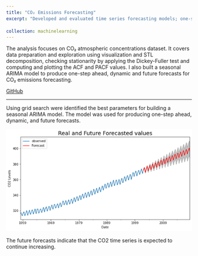 ```yaml
---
title: "CO₂ Emissions Forecasting"
excerpt: "Developed and evaluated time series forecasting models; one-step ahead model achieved a 95% lower Mean Squared Error (MSE = 0.09) compared to dynamic forecasts (MSE = 2.01).<br/>"

collection: machinelearning
---
```

The analysis focuses on CO₂ atmospheric concentrations dataset. It covers data preparation and exploration using visualization and STL decomposition, checking stationarity by applying the Dickey-Fuller test and computing and plotting the ACF and PACF values. I also built a seasonal ARIMA model to produce one-step ahead, dynamic and future forecasts for CO₂ emissions forecasting.
<br/>

[GitHub](https://github.com/ciDSproj/timeseries_forecast)

---


Using grid search were identified the best parameters for building a seasonal ARIMA model. The model  was used for producing one-step ahead, dynamic, and future forecasts.


<img src='/images/ml4_future_forecasts.png'>


The future forecasts indicate that the CO2 time series is expected to continue increasing.
